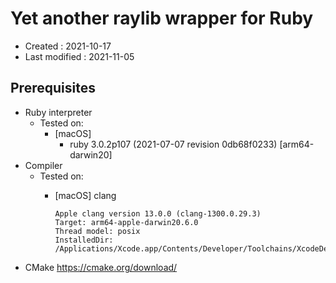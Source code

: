 <!-- -*- mode:markdown; coding:utf-8; -*- -->

# Yet another raylib wrapper for Ruby #

*   Created : 2021-10-17
*   Last modified : 2021-11-05

## Prerequisites ##

*   Ruby interpreter
    *   Tested on:
        *   [macOS]
            *   ruby 3.0.2p107 (2021-07-07 revision 0db68f0233) [arm64-darwin20]
*   Compiler
    *   Tested on:
        *   [macOS] clang

                Apple clang version 13.0.0 (clang-1300.0.29.3)
                Target: arm64-apple-darwin20.6.0
                Thread model: posix
                InstalledDir: /Applications/Xcode.app/Contents/Developer/Toolchains/XcodeDefault.xctoolchain/usr/bin

*   CMake https://cmake.org/download/
